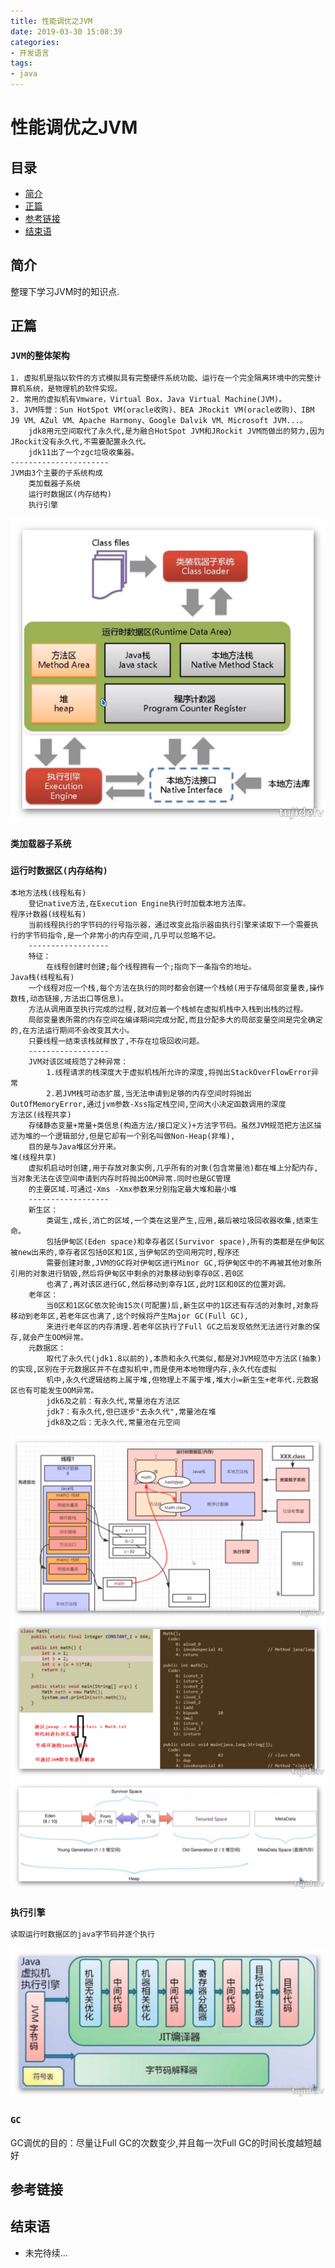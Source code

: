 ```yaml
---
title: 性能调优之JVM
date: 2019-03-30 15:08:39
categories:
- 开发语言
tags:
- java
---
```

# 性能调优之JVM

## 目录

- [简介](#简介)
- [正篇](#正篇)
- [参考链接](#参考链接)
- [结束语](#结束语)

## 简介

整理下学习JVM时的知识点. 

## 正篇

### `JVM的整体架构`

```
1. 虚拟机是指以软件的方式模拟具有完整硬件系统功能、运行在一个完全隔离环境中的完整计算机系统，是物理机的软件实现。
2. 常用的虚拟机有Vmware，Virtual Box，Java Virtual Machine(JVM)。
3. JVM阵营：Sun HotSpot VM(oracle收购)、BEA JRockit VM(oracle收购)、IBM J9 VM、AZul VM、Apache Harmony、Google Dalvik VM、Microsoft JVM...。
    jdk8用元空间取代了永久代,是为融合HotSpot JVM和JRockit JVM而做出的努力,因为JRockit没有永久代,不需要配置永久代。
    jdk11出了一个zgc垃圾收集器。
----------------------
JVM由3个主要的子系统构成
    类加载器子系统
    运行时数据区(内存结构)
    执行引擎
```
![抱歉,图片休息了](dl-java-jvm/dl-java-jvm-001.png) 

### `类加载器子系统`

### `运行时数据区(内存结构)`

```
本地方法栈(线程私有)
    登记native方法,在Execution Engine执行时加载本地方法库。
程序计数器(线程私有)
    当前线程执行的字节码的行号指示器，通过改变此指示器由执行引擎来读取下一个需要执行的字节码指令,是一个非常小的内存空间,几乎可以忽略不记。
    ------------------
    特征：
        在线程创建时创建;每个线程拥有一个;指向下一条指令的地址。
Java栈(线程私有)
    一个线程对应一个栈,每个方法在执行的同时都会创建一个栈帧(用于存储局部变量表,操作数栈,动态链接,方法出口等信息)。
    方法从调用直至执行完成的过程,就对应着一个栈帧在虚拟机栈中入栈到出栈的过程。
    局部变量表所需的内存空间在编译期间完成分配,而且分配多大的局部变量空间是完全确定的,在方法运行期间不会改变其大小。
    只要线程一结束该栈就释放了,不存在垃圾回收问题。
    ------------------
    JVM对该区域规范了2种异常：
        1.线程请求的栈深度大于虚拟机栈所允许的深度,将抛出StackOverFlowError异常
        2.若JVM栈可动态扩展,当无法申请到足够的内存空间时将抛出OutOfMemoryError,通过jvm参数-Xss指定栈空间,空间大小决定函数调用的深度
方法区(线程共享)
    存储静态变量+常量+类信息(构造方法/接口定义)+方法字节码。虽然JVM规范把方法区描述为堆的一个逻辑部分,但是它却有一个别名叫做Non-Heap(非堆),
    目的是与Java堆区分开来。
堆(线程共享)
    虚拟机启动时创建,用于存放对象实例,几乎所有的对象(包含常量池)都在堆上分配内存,当对象无法在该空间申请到内存时将抛出OOM异常.同时也是GC管理
    的主要区域.可通过-Xms -Xmx参数来分别指定最大堆和最小堆
    ------------------
    新生区：
        类诞生,成长,消亡的区域,一个类在这里产生,应用,最后被垃圾回收器收集,结束生命。
        包括伊甸区(Eden space)和幸存者区(Survivor space),所有的类都是在伊甸区被new出来的,幸存者区包括0区和1区,当伊甸区的空间用完时,程序还
        需要创建对象,JVM的GC将对伊甸区进行Minor GC,将伊甸区中的不再被其他对象所引用的对象进行销毁,然后将伊甸区中剩余的对象移动到幸存0区.若0区
        也满了,再对该区进行GC,然后移动到幸存1区,此时1区和0区的位置对调。
    老年区：
        当0区和1区GC依次轮询15次(可配置)后,新生区中的1区还有存活的对象时,对象将移动到老年区,若老年区也满了,这个时候将产生Major GC(Full GC),
        来进行老年区的内存清理.若老年区执行了Full GC之后发现依然无法进行对象的保存,就会产生OOM异常。
    元数据区：
        取代了永久代(jdk1.8以前的),本质和永久代类似,都是对JVM规范中方法区(抽象)的实现,区别在于元数据区并不在虚拟机中,而是使用本地物理内存,永久代在虚拟
        机中,永久代逻辑结构上属于堆,但物理上不属于堆,堆大小=新生生+老年代.元数据区也有可能发生OOM异常。
        jdk6及之前：有永久代,常量池在方法区
        jdk7：有永久代,但已逐步"去永久代",常量池在堆
        jdk8及之后：无永久代,常量池在元空间
```
![抱歉,图片休息了](dl-java-jvm/dl-java-jvm-002.png)
![抱歉,图片休息了](dl-java-jvm/dl-java-jvm-005.png) 
![抱歉,图片休息了](dl-java-jvm/dl-java-jvm-003.png)  

### `执行引擎`

```
读取运行时数据区的java字节码并逐个执行
```
![抱歉,图片休息了](dl-java-jvm/dl-java-jvm-004.png) 


### `GC`

GC调优的目的：尽量让Full GC的次数变少,并且每一次Full GC的时间长度越短越好

## 参考链接

## 结束语

- 未完待续...
